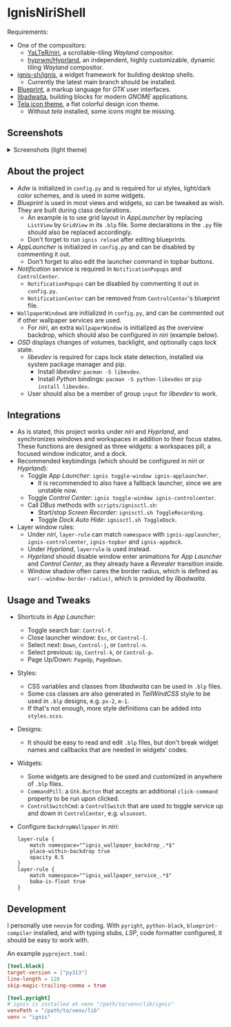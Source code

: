 # IgnisNiriShell

Requirements:

- One of the compositors:
  - [YaLTeR/niri](https://github.com/yalter/niri), a scrollable-tiling _Wayland_ compositor.
  - [hyprwm/Hyprland](https://hyprland.org), an independent, highly customizable, dynamic tiling _Wayland_ compositor.
- [ignis-sh/ignis](https://github.com/ignis-sh/ignis), a widget framework for building desktop shells.
  - Currently the latest main branch should be installed.
- [Blueprint](https://jwestman.pages.gitlab.gnome.org/blueprint-compiler/), a markup language for _GTK_ user interfaces.
- [libadwaita](https://gnome.pages.gitlab.gnome.org/libadwaita/), building blocks for modern _GNOME_ applications.
- [Tela icon theme](https://github.com/vinceliuice/Tela-icon-theme), a flat colorful design icon theme.
  - Without _tela_ installed, some icons might be missing.

## Screenshots

<details>
<summary>Screenshots (light theme)</summary>

![ignis-shell-appdock.png](https://i.postimg.cc/FH2n6QH4/ignis-shell-appdock.png)
![ignis-shell-applauncher.png](https://i.postimg.cc/15CHLKXr/ignis-shell-applauncher.png)
![ignis-shell-controlcenter.png](https://i.postimg.cc/TYL0vDb8/ignis-shell-controlcenter.png)
![ignis-shell-preferences.png](https://i.postimg.cc/mDpW55zW/ignis-shell-preferences.png)
![ignis-shell-overview.png](https://i.postimg.cc/GpKYr2xM/ignis-shell-overview.png)

</details>

## About the project

- _Adw_ is initialized in `config.py` and is required for ui styles, light/dark color schemes, and is used in some widgets.
- _Blueprint_ is used in most views and widgets, so can be tweaked as wish. They are built during class declarations.
  - An example is to use grid layout in _AppLauncher_ by replacing `ListView` by `GridView` in its `.blp` file. Some declarations in the `.py` file should also be replaced accordingly.
  - Don't forget to run `ignis reload` after editing blueprints.
- _AppLauncher_ is initialized in `config.py` and can be disabled by commenting it out.
  - Don't forget to also edit the launcher command in topbar buttons.
- _Notification_ service is required in `NotificationPopups` and `ControlCenter`.
  - `NotificationPopups` can be disabled by commenting it out in `config.py`.
  - `NotificationCenter` can be removed from `ControlCenter`'s blueprint file.
- `WallpaperWindow`s are initialized in `config.py`, and can be commented out if other wallpaper services are used.
  - For _niri_, an extra `WallpaperWindow` is initialized as the overview backdrop, which should also be configured in _niri_ (example below).
- _OSD_ displays changes of volumes, backlight, and optionally caps lock state.
  - _libevdev_ is required for caps lock state detection, installed via system package manager and pip.
    - Install _libevdev_: `pacman -S libevdev`.
    - Install _Python_ bindings: `pacman -S python-libevdev` or `pip install libevdev`.
  - User should also be a member of group `input` for _libevdev_ to work.

## Integrations

- As is stated, this project works under _niri_ and _Hyprland_, and synchronizes windows and workspaces in addition to their focus states. These functions are designed as three widgets: a workspaces pill, a focused window indicator, and a dock.
- Recommended keybindings (which should be configured in _niri_ or _Hyprland_):
  - Toggle _App Launcher_: `ignis toggle-window ignis-applauncher`.
    - It is recommended to also have a fallback launcher, since we are unstable now.
  - Toggle _Control Center_: `ignis toggle-window ignis-controlcenter`.
  - Call _DBus_ methods with `scripts/ignisctl.sh`:
    - Start/stop _Screen Recorder_: `ignisctl.sh ToggleRecording`.
    - Toggle _Dock Auto Hide_: `ignisctl.sh ToggleDock`.
- Layer window rules:
  - Under _niri_, `layer-rule` can match `namespace` with `ignis-applauncher`, `ignis-controlcenter`, `ignis-topbar` and `ignis-appdock`.
  - Under _Hyprland_, `layerrule` is used instead.
  - _Hyprland_ should disable window enter animations for _App Launcher_ and _Control Center_, as they already have a _Revealer_ transition inside.
  - Window shadow often cares the border radius, which is defined as `var(--window-border-radius)`, which is provided by _libadwaita_.

## Usage and Tweaks

- Shortcuts in _App Launcher_:
  - Toggle search bar: `Control-f`.
  - Close launcher window: `Esc`, or `Control-[`.
  - Select next: `Down`, `Control-j`, or `Control-n`.
  - Select previous: `Up`, `Control-k`, or `Control-p`.
  - Page Up/Down: `PageUp`, `PageDown`.
- Styles:
  - CSS variables and classes from _libadwaita_ can be used in `.blp` files.
  - Some css classes are also generated in _TailWindCSS_ style to be used in `.blp` designs, e.g. `px-2`, `m-1`.
  - If that's not enough, more style definitions can be added into `styles.scss`.
- Designs:
  - It should be easy to read and edit `.blp` files, but don't break widget names and callbacks that are needed in widgets' codes.
- Widgets:
  - Some widgets are designed to be used and customized in anywhere of `.blp` files.
  - `CommandPill`: a `Gtk.Button` that accepts an additional `click-command` property to be run upon clicked.
  - `ControlSwitchCmd`: a `ControlSwitch` that are used to toggle service up and down in `ControlCenter`, e.g. `wlsunset`.
- Configure `BackdropWallpaper` in _niri_:

  ```kdl
  layer-rule {
      match namespace="^ignis_wallpaper_backdrop_.*$"
      place-within-backdrop true
      opacity 0.5
  }
  layer-rule {
      match namespace="^ignis_wallpaper_service_.*$"
      baba-is-float true
  }
  ```

## Development

I personally use `neovim` for coding.
With `pyright`, `python-black`, `blueprint-compiler` installed, and with typing stubs, _LSP_, code formatter configured, it should be easy to work with.

An example `pyproject.toml`:

```toml
[tool.black]
target-version = ["py313"]
line-length = 120
skip-magic-trailing-comma = true

[tool.pyright]
# ignis is installed at venv "/path/to/venv/lib/ignis"
venvPath = "/path/to/venv/lib"
venv = "ignis"
```
